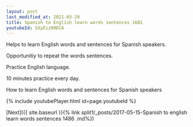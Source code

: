 ```yaml
---
layout: post
last_modified_at: 2021-03-29
title: Spanish to English learn words sentences 1681 
youtubeId: SXyEizN9DCA
---
```

 
 
Helps to learn English words and sentences for Spanish speakers.

Opportunitiy to repeat the words sentences. 

Practice English language. 
 
10 minutes practice every day. 
 
How to learn English words and sentences for Spanish speakers 
 
{% include youtubePlayer.html id=page.youtubeId %}
 
 
[Next]({{ site.baseurl }}{% link  split1/_posts/2017-05-15-Spanish to english learn words sentences 1486 .md%})
 

